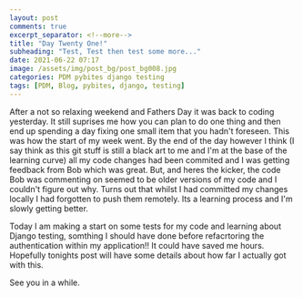 ```yaml
---
layout: post
comments: true
excerpt_separator: <!--more-->
title: "Day Twenty One!"
subheading: "Test, Test then test some more..."
date: 2021-06-22 07:17
image: /assets/img/post_bg/post_bg008.jpg
categories: PDM pybites django testing
tags: [PDM, Blog, pybites, django, testing]
---
```

After a not so relaxing weekend and Fathers Day it was back to coding yesterday. It still suprises me how you can plan to do one thing and then end up spending a day fixing one small item that you hadn't foreseen. This was how the start of my week went. <!--more-->By the end of the day however I think (I say think as this git stuff is still a black art to me and I'm at the base of the learning curve) all my code changes had been commited and I was getting feedback from Bob which was great. But, and heres the kicker, the code Bob was commenting on seemed to be older versions of my code and I couldn't figure out why. Turns out that whilst I had committed my changes locally I had forgotten to push them remotely. Its a learning process and I'm slowly getting better.  
  
Today I am making a start on some tests for my code and learning about Django testing, somthing I should have done before refacrtoring the authentication within my application!! It could have saved me hours. Hopefully tonights post will have some details about how far I actually got with this.
  
See you in a while.
